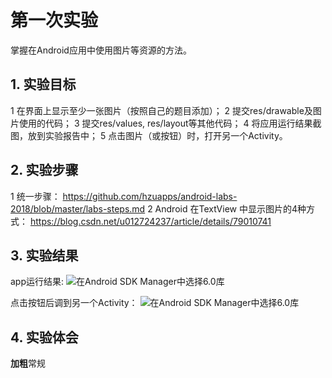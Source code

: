 # 第一次实验 
掌握在Android应用中使用图片等资源的方法。
## 1. 实验目标
1    在界面上显示至少一张图片（按照自己的题目添加）；
2    提交res/drawable及图片使用的代码；
3    提交res/values, res/layout等其他代码；
4    将应用运行结果截图，放到实验报告中；
5    点击图片（或按钮）时，打开另一个Activity。
## 2. 实验步骤

1   统一步骤：
    https://github.com/hzuapps/android-labs-2018/blob/master/labs-steps.md
2   Android 在TextView 中显示图片的4种方式：
    https://blog.csdn.net/u012724237/article/details/79010741


## 3. 实验结果
app运行结果:
![在Android SDK Manager中选择6.0库](https://raw.githubusercontent.com/ChenchenJT/android-labs-2018/master/soft1614080902335/%E5%AE%9E%E9%AA%8C%E4%B8%89%E6%88%AA%E5%9B%BE1.png"配置教育网下载代理")

点击按钮后调到另一个Activity：
![在Android SDK Manager中选择6.0库](https://raw.githubusercontent.com/ChenchenJT/android-labs-2018/master/soft1614080902335/%E5%AE%9E%E9%AA%8C%E4%B8%89%E6%88%AA%E5%9B%BE2.png"配置教育网下载代理")

## 4. 实验体会


**加粗**常规
